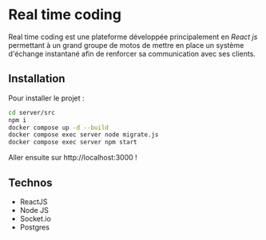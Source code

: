 # Real time coding

Real time coding est une plateforme développée principalement en _React js_ permettant à un grand groupe de motos de mettre en place un système d'échange instantané afin de renforcer sa communication avec ses clients.

## Installation
 
Pour installer le projet :

```sh
cd server/src
npm i
docker compose up -d --build 
docker compose exec server node migrate.js
docker compose exec server npm start
```
Aller ensuite sur http://localhost:3000 !

## Technos

- ReactJS
- Node JS
- Socket.io
- Postgres